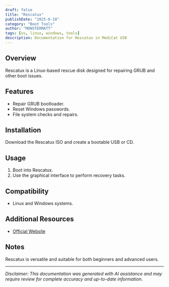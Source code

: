 ```yaml
---
draft: false
title: "Rescatux"
publishDate: "2025-6-10"
category: "Boot Tools"
author: "MON5TERMATT"
tags: [os, linux, windows, tools]
description: Documentation for Rescatux in MediCat USB
---
```


## Overview
Rescatux is a Linux-based rescue disk designed for repairing GRUB and other boot issues.

## Features
- Repair GRUB bootloader.
- Reset Windows passwords.
- File system checks and repairs.

## Installation
Download the Rescatux ISO and create a bootable USB or CD.

## Usage
1. Boot into Rescatux.
2. Use the graphical interface to perform recovery tasks.

## Compatibility
- Linux and Windows systems.

## Additional Resources
- [Official Website](https://www.supergrubdisk.org/rescatux/)

## Notes
Rescatux is versatile and suitable for both beginners and advanced users.

---

*Disclaimer: This documentation was generated with AI assistance and may require review for complete accuracy and up-to-date information.*
